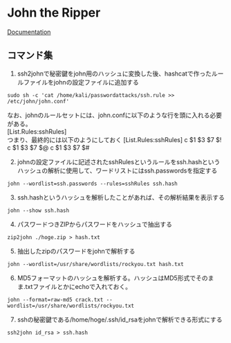# John the Ripper
[Documentation](https://github.com/openwall/john)

## コマンド集

1. ssh2johnで秘密鍵をjohn用のハッシュに変換した後、hashcatで作ったルールファイルをjohnの設定ファイルに追加する
```
sudo sh -c 'cat /home/kali/passwordattacks/ssh.rule >> /etc/john/john.conf'
```
なお、johnのルールセットには、john.confに以下のような行を頭に入れる必要がある。  
[List.Rules:sshRules]  
つまり、最終的には以下のようにしておく
[List.Rules:sshRules]
c $1 $3 $7 $!
c $1 $3 $7 $@
c $1 $3 $7 $#

2. johnの設定ファイルに記述されたsshRulesというルールをssh.hashというハッシュの解析に使用して、ワードリストにはssh.passwordsを指定する
```
john --wordlist=ssh.passwords --rules=sshRules ssh.hash
```

3. ssh.hashというハッシュを解析したことがあれば、その解析結果を表示する
```
john --show ssh.hash
```

4. パスワードつきZIPからパスワードをハッシュで抽出する
```
zip2john ./hoge.zip > hash.txt
```

5. 抽出したzipのパスワードをjohnで解析する
```
john --wordlist=/usr/share/wordlists/rockyou.txt hash.txt
```

6. MD5フォーマットのハッシュを解析する。ハッシュはMD5形式でそのまま.txtファイルとかにechoで入れておく。
```
john --format=raw-md5 crack.txt --wordlist=/usr/share/wordlists/rockyou.txt
```

7. sshの秘密鍵である/home/hoge/.ssh/id_rsaをjohnで解析できる形式にする
```
ssh2john id_rsa > ssh.hash
```